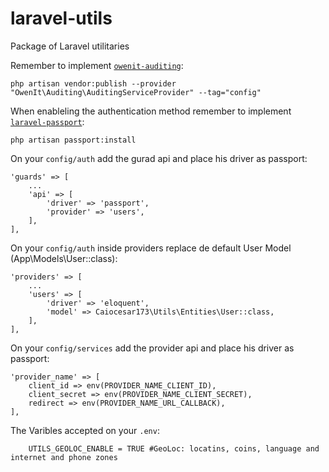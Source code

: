 # laravel-utils
Package of Laravel utilitaries 

Remember to implement [`owenit-auditing`](https://github.com/owen-it/laravel-auditing): 

```
php artisan vendor:publish --provider "OwenIt\Auditing\AuditingServiceProvider" --tag="config"
```

When enableling the authentication method remember to implement [`laravel-passport`](https://laravel.com/docs/passport):

```
php artisan passport:install
```

On your `config/auth` add the gurad api and place his driver as passport:

```
'guards' => [
    ...
    'api' => [
        'driver' => 'passport',
        'provider' => 'users',
    ],
],
```

On your `config/auth` inside providers replace de default User Model (App\Models\User::class):

```
'providers' => [
    ...
    'users' => [
        'driver' => 'eloquent',
        'model' => Caiocesar173\Utils\Entities\User::class,
    ],
],
```


On your `config/services` add the provider api and place his driver as passport:

```
'provider_name' => [
    client_id => env(PROVIDER_NAME_CLIENT_ID),
    client_secret => env(PROVIDER_NAME_CLIENT_SECRET),
    redirect => env(PROVIDER_NAME_URL_CALLBACK),
],
```

The Varibles accepted on your `.env`: 

```
    UTILS_GEOLOC_ENABLE = TRUE #GeoLoc: locatins, coins, language and internet and phone zones
    
```